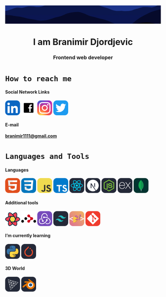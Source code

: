 ![Branimir Djordjevic](/images/mainBackground.png 'No limitation')

<h1 align='center'>I am Branimir Djordjevic</h1>
<h3 align='center'>Frontend web developer</h3>

# `How to reach me`

#### Social Network Links

<div id='badges'>
<a href="https://www.linkedin.com/in/branimirdjordjevic82/" target="_blank"><img src="./icons/LinkedIn.svg" width="48"></a>
<a href="https://www.facebook.com/profile.php?id=100013754237181" target="_blank"><img src='./images/facebook-logo.svg' style='width:48px'/></a>
<a href="https://www.instagram.com/branimir_art/" target="_blank"><img src="./icons/Instagram.svg" width="48"></a>
<a href="https://twitter.com/branimir1111" target="_blank"><img src="./icons/Twitter.svg" width="48"></a>
</div>

#### E-mail

**branimir1111@gmail.com**

# `Languages and Tools `

<!--HTML, CSS, JavaScript, TypeScript, React, Next, Node, Express, MongoDB -->

#### Languages

<div id='badges'>
<img src="./icons/HTML.svg" width="48">
<img src="./icons/CSS.svg" width="48">
<img src="./icons/JavaScript.svg" width="48">
<img src="./icons/TypeScript.svg" width="48">
  <img src="./icons/React-Dark.svg" width="48">
<img src="./icons/NextJS-Dark.svg" width="48">
  <img src="./icons/NodeJS-Dark.svg" width="48">
<img src="./icons/ExpressJS-Dark.svg" width="48">
<img src="./icons/MongoDB.svg" width="48">
</div>



<!-- Additional tools -->

#### Additional tools

<div id=badges>
<img src="./images/react-query.svg" width="48">
<img src="./images/react-router.svg" width="48">
<img src="./icons/Redux.svg" width="48">
<img src="./icons/TailwindCSS-Dark.svg" width="48">
<img src="./icons/StyledComponents.svg" width="48">
<img src="./icons/Git.svg" width="48">
</div>

<!-- Python, PyTorch -->

#### I’m currently learning

<div id='badges'>
<img src="./icons/Python-Dark.svg" width="48">
<img src="./icons/PyTorch-Dark.svg" width="48">
</div>

<!-- ThreeJs, Blender -->

#### 3D World

<div id='badges'>
<img src="./icons/ThreeJS-Dark.svg" width="48">
<img src="./icons/Blender-Dark.svg" width="48">
</div>
